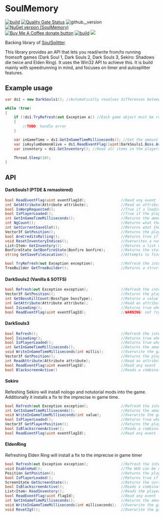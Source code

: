 ﻿# SoulMemory

[![build](https://img.shields.io/github/actions/workflow/status/FrankvdStam/SoulSplitter/build.yml?branch=main)](https://github.com/FrankvdStam/SoulSplitter/actions) 
[![Quality Gate Status](http://wastedbox.nl:9000/api/project_badges/measure?project=FrankvdStam_SoulSplitter_AYT9tJW7QlZ0fhD27xsa&metric=alert_status&token=dcf5066558434982e851acb72b72235195d99b6e)](http://wastedbox.nl:9000/dashboard?id=FrankvdStam_SoulSplitter_AYT9tJW7QlZ0fhD27xsa) ![github__version](https://img.shields.io/github/v/release/FrankvdStam/SoulSplitter) [![NuGet version (SoulMemory)](https://img.shields.io/nuget/v/SoulMemory)](https://www.nuget.org/packages/SoulMemory/)  
<a href="https://ko-fi.com/wasted1" title="Donate to this project using Buy Me A Coffee"><img src="https://img.shields.io/badge/buy%20me%20a%20coffee-donate-yellow.svg" alt="Buy Me A Coffee donate button" /></a> [![build](https://img.shields.io/badge/-Discord-blue)](https://discord.com/users/281116269921566721) <a href="https://www.youtube.com/@1wasted"><img src="https://img.shields.io/badge/-YouTube-red"></a>

Backing library of [SoulSplitter](https://github.com/FrankvdStam/SoulSplitter).

This library provides an API that lets you read/write from/to running fromsoft games (Dark Soul 1, Dark Souls 2, Dark Souls 3, Sekiro: Shadows die twice and Elden Ring). It uses the Win32 API to achieve this. It is build mainly with speedrunning in mind, and focuses on timer and autosplitter features.

## Example usage

```C#
var ds1 = new DarkSouls1(); //Automatically resolves differences between PTDE & Remastered. Same applies to DarkSouls2

while (true)
{
    if (!ds1.TryRefresh(out Exception e)) //Each game object must be refreshed often, best would be 60 times per second.
    {
        //TODO: handle error
    }

    var inGameTime = ds1.GetInGameTimeMilliseconds(); //Get the amount of milliseconds played on the current character
    var isAsylumDemonAlive = ds1.ReadEventFlag((uint)DarkSouls1.Boss.AsylumDemon); //Read an arbitrary event flag, in this case the boss defeated flag for asylum demon
    var inventory = ds1.GetInventory(); //Read all items in the players inventory

    Thread.Sleep(10);
}
```


## API

#### DarkSouls1 (PTDE & remastered)
```C#
bool ReadEventFlag(uint eventFlagId);                //Read any event flag (more info about event flags on the wiki: https://github.com/FrankvdStam/SoulSplitter/wiki/Eventflags)
int GetAttribute(Attribute attribute);               //Read an attribute (one of the player's levels)
bool IsWarpRequested();                              //True if a loading screen is visible, and a warp was requested via a bonfire, homeward bone, darksign or homeward miracle
bool IsPlayerLoaded();                               //True if the player object is loaded in memory
int GetInGameTimeMilliseconds();                     //Returns the amount of milliseconds played on the current savefile. Returns 0 in the main menu
int NgCount();                                       //Returns what the current NG+ cycle is
int GetCurrentSaveSlot();                            //Returns what the current, or last loaded save slot is
Vector3f GetPosition();                              //Returns the players position in a vector of 3 floats
bool AreCreditsRolling();                            //Returns true if the credits are rolling
void ResetInventoryIndices();                        //Overwrites a number of in-game indices (current selected inventory slot for instance)
List<Item> GetInventory();                           //Returns a list of items, read from the players inventory
BonfireState GetBonfireState(Bonfire bonfire);       //Returns the state of a bonfire
string GetSaveFileLocation();                        //Attempts to find the path to the savefile, depending on locale

bool TryRefresh(out Exception exception);            //Refresh the internal structures, make sure the game is still running, etc. Must be called often for reliable return values
TreeBuilder GetTreeBuilder();                        //Returns a structure representing memory addresses, pointers and offsets. Can be used to resolve said pointers, or verified against a file. You likely won't need this, unless you want to extend the object
```

#### DarkSouls2 (Vanilla & SOTFS)
```C#
bool Refresh(out Exception exception);               //Refresh the internal structures, make sure the game is still running, etc. Must be called often for reliable return values
Vector3f GetPosition();                              //Returns the players position in a vector of 3 floats
int GetBossKillCount(BossType bossType);             //Returns a value representing the current NG+ cycle plus the amount of boss kills on this cycle. If you kill last giant once on ng, it will return 1. Kill him twice, it will retun 2. Kill him 0 times on ng+, it will return 1.
int GetAttribute(Attribute attribute);               //Read an attribute (one of the player's levels)
bool IsLoading();                                    //Returns true when a loading screen is visible
bool ReadEventFlag(uint eventFlagId);                //WARNING: not finished, will return garbage data. Event flags are weird in DS2.
```


#### DarkSouls3
```C#
bool Refresh();                                      //Refresh the internal structures, make sure the game is still running, etc. Must be called often for reliable return values
bool IsLoading();                                    //Returns true when a loading screen is visible
bool IsPlayerLoaded();                               //Returns true when the player object is loaded into memory
int GetInGameTimeMilliseconds();                     //Returns the amount of milliseconds played on the current savefile. Returns 0 in the main menu
void WriteInGameTimeMilliseconds(int millis);        //Overwrite the game's in game time with a new value (used in blackscreen removal to create the illusion of a paused timer)
Vector3f GetPosition();                              //Returns the players position in a vector of 3 floats
int ReadAttribute(Attribute attribute);              //Read an attribute (one of the player's levels)
bool ReadEventFlag(uint eventFlagId);                //Read any event flag (more info about event flags on the wiki: https://github.com/FrankvdStam/SoulSplitter/wiki/Eventflags)
bool BlackscreenActive()                             //Reads a combination of flags in memory to determine of a blackscreen is active

```


#### Sekiro

Refeshing Sekiro will install nologo and notutorial mods into the game. Additionally it installs a fix to the imprecise in game time.

```C#
bool Refresh(out Exception exception);               //Refresh the internal structures, make sure the game is still running, etc. Must be called often for reliable return values
int GetInGameTimeMilliseconds();                     //Returns the amount of milliseconds played on the current savefile. Returns 0 in the main menu
void WriteInGameTimeMilliseconds(int value);         //Overwrite the game's in game time with a new value (used in blackscreen removal to create the illusion of a paused timer)
bool IsPlayerLoaded();                               //Returns true when the player object is loaded into memory
Vector3f GetPlayerPosition();                        //Returns the players position in a vector of 3 floats
bool IsBlackscreenActive();                          //Reads a combination of flags in memory to determine of a blackscreen is active
bool ReadEventFlag(uint eventFlagId);                //Read any event flag (more info about event flags on the wiki: https://github.com/FrankvdStam/SoulSplitter/wiki/Eventflags)
```


#### EldenRing

Refreshing Elden Ring will install a fix to the imprecise in game timer

```C#
bool Refresh(out Exception exception);               //Refresh the internal structures, make sure the game is still running, etc. Must be called often for reliable return values
void EnableHud();                                    //The HUD can be on disabled or on "auto". This function sets it to always on.
Position GetPosition();                              //Returns the players position in a vector of 3 floats + the ID's of the current tile
bool IsPlayerLoaded();                               //Returns true if the player object is loaded into memory
ScreenState GetScreenState();                        //Returns the current "screenstate", can be InGame/Loading/MainMenu/Unknown
bool IsBlackscreenActive();                          //Reads a combination of flags in memory to determine of a blackscreen is active
List<Item> ReadInventory();                          //Reads the player's inventory. A part of the inventory seems stored in event flags (especially key-items) so be warned: some things might not be in this list
bool ReadEventFlag(uint flagId);                     //Read any event flag (more info about event flags on the wiki: https://github.com/FrankvdStam/SoulSplitter/wiki/Eventflags)
int GetInGameTimeMilliseconds();                     //Returns the amount of milliseconds played on the current savefile. Returns 0 in the main menu
void WriteInGameTimeMilliseconds(int milliseconds);  //Overwrite the game's in game time with a new value (used in blackscreen removal to create the illusion of a paused timer)
void ResetIgt();                                     //Overwrite the game's in game time with 0 (used to prepare NG+ save files)
```